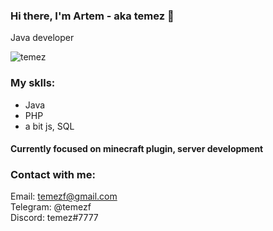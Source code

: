 ### Hi there, I'm Artem - aka temez 👋 

Java developer
<p align="left"> <img src="https://komarev.com/ghpvc/?username=temez&label=Profile%20views&color=0e75b6&style=flat" alt="temez" /> </p>

### My sklls:

- Java
- PHP
- a bit js, SQL

#### Currently focused on minecraft plugin, server development

### Contact with me:
  
Email: temezf@gmail.com<br/>
Telegram: @temezf<br/>
Discord: temez#7777




